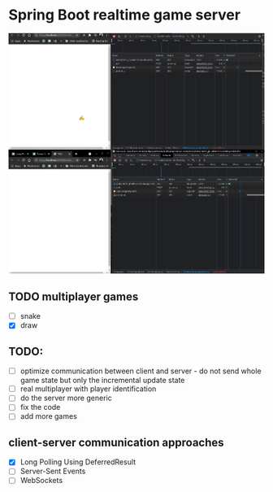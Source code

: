 # Spring Boot realtime game server 

![Multiplayer draw game](example.gif)

## TODO multiplayer games
- [ ] snake
- [x] draw

## TODO:
- [ ] optimize communication between client and server - do not send whole game state but only the incremental update state
- [ ] real multiplayer with player identification
- [ ] do the server more generic
- [ ] fix the code
- [ ] add more games

## client-server communication approaches 
- [x] Long Polling Using DeferredResult
- [ ] Server-Sent Events
- [ ] WebSockets